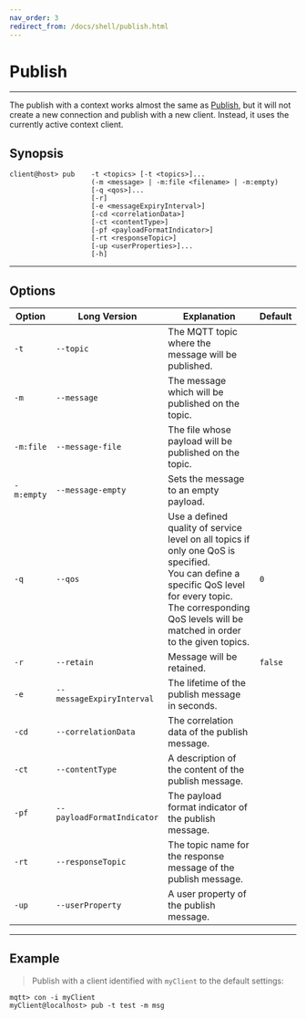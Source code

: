 ```yaml
---
nav_order: 3
redirect_from: /docs/shell/publish.html
---
```


# Publish
***

The publish with a context works almost the same as [Publish](../publish.md), but it will not create a new connection and publish with a new client.
Instead, it uses the currently active context client.

## Synopsis

```
client@host> pub    -t <topics> [-t <topics>]... 
                    (-m <message> | -m:file <filename> | -m:empty)
                    [-q <qos>]... 
                    [-r]
                    [-e <messageExpiryInterval>] 
                    [-cd <correlationData>]                  
                    [-ct <contentType>]
                    [-pf <payloadFormatIndicator>]
                    [-rt <responseTopic>]
                    [-up <userProperties>]...
                    [-h]
```

***

## Options

| Option     | Long Version               | Explanation                                                                                                                                                                                                            | Default |
|------------|----------------------------|------------------------------------------------------------------------------------------------------------------------------------------------------------------------------------------------------------------------|---------|
| `-t`       | `--topic`                  | The MQTT topic where the message will be published.                                                                                                                                                                    |         |
| `-m`       | `--message`                | The message which will be published on the topic.                                                                                                                                                                      |         |
| `-m:file`  | `--message-file`           | The file whose payload will be published on the topic.                                                                                                                                                                 |         |
| `-m:empty` | `--message-empty`          | Sets the message to an empty payload.                                                                                                                                                                                  |         |
| `-q`       | `--qos`                    | Use a defined quality of service level on all topics if only one QoS is specified.<br> You can define a specific QoS level for every topic. The corresponding QoS levels will be matched in order to the given topics. | `0`     |
| `-r`       | `--retain`                 | Message will be retained.                                                                                                                                                                                              | `false` |
| `-e`       | `--messageExpiryInterval`  | The lifetime of the publish message in seconds.                                                                                                                                                                        |         |
| `-cd`      | `--correlationData`        | The correlation data of the publish message.                                                                                                                                                                           |         |
| `-ct`      | `--contentType`            | A description of the content of the publish message.                                                                                                                                                                   |         |
| `-pf`      | `--payloadFormatIndicator` | The payload format indicator of the publish message.                                                                                                                                                                   |         |
| `-rt`      | `--responseTopic`          | The topic name for the response message of the publish message.                                                                                                                                                        |         |
| `-up`      | `--userProperty`           | A user property of the publish message.                                                                                                                                                                                |         |

***

## Example

> Publish with a client identified with `myClient` to the default settings:

```
mqtt> con -i myClient
myClient@localhost> pub -t test -m msg
```
